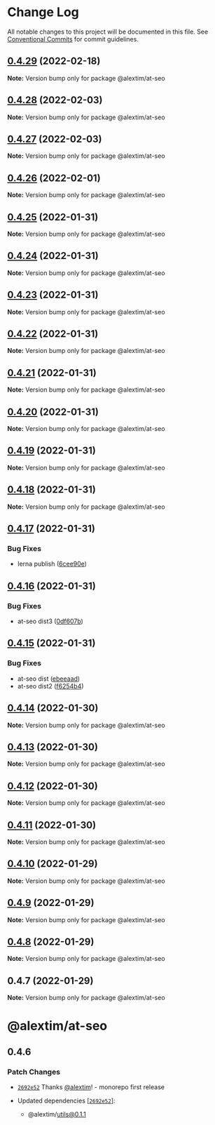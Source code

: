 # Change Log

All notable changes to this project will be documented in this file.
See [Conventional Commits](https://conventionalcommits.org) for commit guidelines.

## [0.4.29](https://github.com/alextim/at-blog/compare/@alextim/at-seo@0.4.28...@alextim/at-seo@0.4.29) (2022-02-18)

**Note:** Version bump only for package @alextim/at-seo





## [0.4.28](https://github.com/alextim/at-blog/compare/@alextim/at-seo@0.4.27...@alextim/at-seo@0.4.28) (2022-02-03)

**Note:** Version bump only for package @alextim/at-seo





## [0.4.27](https://github.com/alextim/at-blog/compare/@alextim/at-seo@0.4.26...@alextim/at-seo@0.4.27) (2022-02-03)

**Note:** Version bump only for package @alextim/at-seo





## [0.4.26](https://github.com/alextim/at-blog/compare/@alextim/at-seo@0.4.25...@alextim/at-seo@0.4.26) (2022-02-01)

**Note:** Version bump only for package @alextim/at-seo





## [0.4.25](https://github.com/alextim/at-blog/compare/@alextim/at-seo@0.4.24...@alextim/at-seo@0.4.25) (2022-01-31)

**Note:** Version bump only for package @alextim/at-seo





## [0.4.24](https://github.com/alextim/at-blog/compare/@alextim/at-seo@0.4.23...@alextim/at-seo@0.4.24) (2022-01-31)

**Note:** Version bump only for package @alextim/at-seo





## [0.4.23](https://github.com/alextim/at-blog/compare/@alextim/at-seo@0.4.22...@alextim/at-seo@0.4.23) (2022-01-31)

**Note:** Version bump only for package @alextim/at-seo





## [0.4.22](https://github.com/alextim/at-blog/compare/@alextim/at-seo@0.4.21...@alextim/at-seo@0.4.22) (2022-01-31)

**Note:** Version bump only for package @alextim/at-seo





## [0.4.21](https://github.com/alextim/at-blog/compare/@alextim/at-seo@0.4.20...@alextim/at-seo@0.4.21) (2022-01-31)

**Note:** Version bump only for package @alextim/at-seo





## [0.4.20](https://github.com/alextim/at-blog/compare/@alextim/at-seo@0.4.19...@alextim/at-seo@0.4.20) (2022-01-31)

**Note:** Version bump only for package @alextim/at-seo





## [0.4.19](https://github.com/alextim/at-blog/compare/@alextim/at-seo@0.4.18...@alextim/at-seo@0.4.19) (2022-01-31)

**Note:** Version bump only for package @alextim/at-seo





## [0.4.18](https://github.com/alextim/at-blog/compare/@alextim/at-seo@0.4.17...@alextim/at-seo@0.4.18) (2022-01-31)

**Note:** Version bump only for package @alextim/at-seo





## [0.4.17](https://github.com/alextim/at-blog/compare/@alextim/at-seo@0.4.16...@alextim/at-seo@0.4.17) (2022-01-31)


### Bug Fixes

* lerna publish ([6cee90e](https://github.com/alextim/at-blog/commit/6cee90e8336a5f1905f0424761fcba3966998c9d))





## [0.4.16](https://github.com/alextim/at-blog/compare/@alextim/at-seo@0.4.15...@alextim/at-seo@0.4.16) (2022-01-31)


### Bug Fixes

* at-seo dist3 ([0df607b](https://github.com/alextim/at-blog/commit/0df607baaaaf43163f6efe895d90873575ff46ea))





## [0.4.15](https://github.com/alextim/at-blog/compare/@alextim/at-seo@0.4.14...@alextim/at-seo@0.4.15) (2022-01-31)


### Bug Fixes

* at-seo dist ([ebeeaad](https://github.com/alextim/at-blog/commit/ebeeaad184c90c587368b59d2975b8b5a9c5e6c9))
* at-seo dist2 ([f6254b4](https://github.com/alextim/at-blog/commit/f6254b497a510881fb6fde6ab2d854b0d2b59857))





## [0.4.14](https://github.com/alextim/at-blog/compare/@alextim/at-seo@0.4.13...@alextim/at-seo@0.4.14) (2022-01-30)

**Note:** Version bump only for package @alextim/at-seo





## [0.4.13](https://github.com/alextim/at-blog/compare/@alextim/at-seo@0.4.12...@alextim/at-seo@0.4.13) (2022-01-30)

**Note:** Version bump only for package @alextim/at-seo





## [0.4.12](https://github.com/alextim/at-blog/compare/@alextim/at-seo@0.4.11...@alextim/at-seo@0.4.12) (2022-01-30)

**Note:** Version bump only for package @alextim/at-seo





## [0.4.11](https://github.com/alextim/at-blog/compare/@alextim/at-seo@0.4.10...@alextim/at-seo@0.4.11) (2022-01-30)

**Note:** Version bump only for package @alextim/at-seo





## [0.4.10](https://github.com/alextim/at-blog/compare/@alextim/at-seo@0.4.9...@alextim/at-seo@0.4.10) (2022-01-29)

**Note:** Version bump only for package @alextim/at-seo

## [0.4.9](https://github.com/alextim/at-blog/compare/@alextim/at-seo@0.4.8...@alextim/at-seo@0.4.9) (2022-01-29)

**Note:** Version bump only for package @alextim/at-seo

## [0.4.8](https://github.com/alextim/at-blog/compare/@alextim/at-seo@0.4.7...@alextim/at-seo@0.4.8) (2022-01-29)

**Note:** Version bump only for package @alextim/at-seo

## 0.4.7 (2022-01-29)

**Note:** Version bump only for package @alextim/at-seo

# @alextim/at-seo

## 0.4.6

### Patch Changes

- [`2692e52`](https://github.com/alextim/at-blog/commit/2692e524fe2bf10e47e1a4fbd6f7173ca1be3b65) Thanks [@alextim](https://github.com/alextim)! - monorepo first release

- Updated dependencies [[`2692e52`](https://github.com/alextim/at-blog/commit/2692e524fe2bf10e47e1a4fbd6f7173ca1be3b65)]:
  - @alextim/utils@0.1.1
